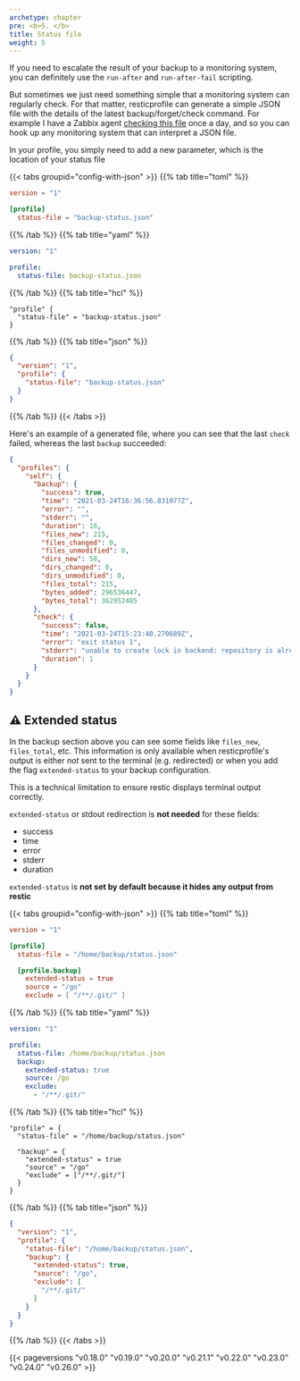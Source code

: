 ```yaml
---
archetype: chapter
pre: <b>5. </b>
title: Status file
weight: 5
---
```



If you need to escalate the result of your backup to a monitoring system, you can definitely use the `run-after` and `run-after-fail` scripting.

But sometimes we just need something simple that a monitoring system can regularly check. For that matter, resticprofile can generate a simple JSON file with the details of the latest backup/forget/check command. For example I have a Zabbix agent [checking this file](https://github.com/creativeprojects/resticprofile/tree/master/contrib/zabbix) once a day, and so you can hook up any monitoring system that can interpret a JSON file.

In your profile, you simply need to add a new parameter, which is the location of your status file

{{< tabs groupid="config-with-json" >}}
{{% tab title="toml" %}}

```toml
version = "1"

[profile]
  status-file = "backup-status.json"
```

{{% /tab %}}
{{% tab title="yaml" %}}

```yaml
version: "1"

profile:
  status-file: backup-status.json
```

{{% /tab %}}
{{% tab title="hcl" %}}

```hcl
"profile" {
  "status-file" = "backup-status.json"
}
```

{{% /tab %}}
{{% tab title="json" %}}

```json
{
  "version": "1",
  "profile": {
    "status-file": "backup-status.json"
  }
}
```

{{% /tab %}}
{{< /tabs >}}


Here's an example of a generated file, where you can see that the last `check` failed, whereas the last `backup` succeeded:

```json
{
  "profiles": {
    "self": {
      "backup": {
        "success": true,
        "time": "2021-03-24T16:36:56.831077Z",
        "error": "",
        "stderr": "",
        "duration": 16,
        "files_new": 215,
        "files_changed": 0,
        "files_unmodified": 0,
        "dirs_new": 58,
        "dirs_changed": 0,
        "dirs_unmodified": 0,
        "files_total": 215,
        "bytes_added": 296536447,
        "bytes_total": 362952485
      },
      "check": {
        "success": false,
        "time": "2021-03-24T15:23:40.270689Z",
        "error": "exit status 1",
        "stderr": "unable to create lock in backend: repository is already locked exclusively by PID 18534 on dingo by cloud_user (UID 501, GID 20)\nlock was created at 2021-03-24 15:23:29 (10.42277s ago)\nstorage ID 1bf636d2\nthe `unlock` command can be used to remove stale locks\n",
        "duration": 1
      }
    }
  }
}
```

## ⚠️ Extended status

In the backup section above you can see some fields like `files_new`, `files_total`, etc. This information is only available when resticprofile's output is either *not* sent to the terminal (e.g. redirected) or when you add the flag `extended-status` to your backup configuration.

This is a technical limitation to ensure restic displays terminal output correctly. 

`extended-status` or stdout redirection is **not needed** for these fields:
- success
- time
- error
- stderr
- duration

`extended-status` is **not set by default because it hides any output from restic**

{{< tabs groupid="config-with-json" >}}
{{% tab title="toml" %}}

```toml
version = "1"

[profile]
  status-file = "/home/backup/status.json"

  [profile.backup]
    extended-status = true
    source = "/go"
    exclude = [ "/**/.git/" ]
```

{{% /tab %}}
{{% tab title="yaml" %}}

```yaml
version: "1"

profile:
  status-file: /home/backup/status.json
  backup:
    extended-status: true
    source: /go
    exclude:
      - "/**/.git/"

```

{{% /tab %}}
{{% tab title="hcl" %}}

```hcl
"profile" = {
  "status-file" = "/home/backup/status.json"

  "backup" = {
    "extended-status" = true
    "source" = "/go"
    "exclude" = ["/**/.git/"]
  }
}
```

{{% /tab %}}
{{% tab title="json" %}}

```json
{
  "version": "1",
  "profile": {
    "status-file": "/home/backup/status.json",
    "backup": {
      "extended-status": true,
      "source": "/go",
      "exclude": [
        "/**/.git/"
      ]
    }
  }
}
```

{{% /tab %}}
{{< /tabs >}}

{{< pageversions "v0.18.0" "v0.19.0" "v0.20.0" "v0.21.1" "v0.22.0" "v0.23.0" "v0.24.0" "v0.26.0" >}}
